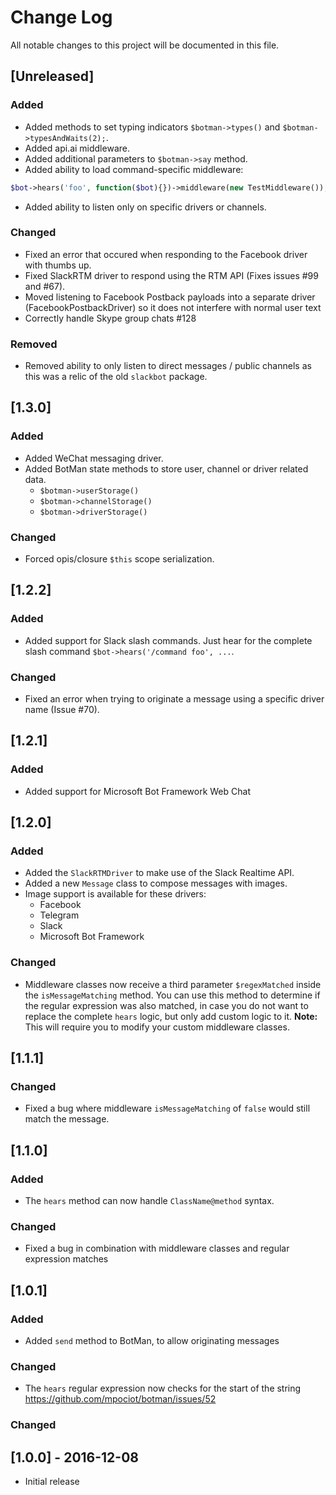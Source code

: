 # Change Log
All notable changes to this project will be documented in this file.

## [Unreleased]
### Added
- Added methods to set typing indicators `$botman->types()` and `$botman->typesAndWaits(2);`.
- Added api.ai middleware.
- Added additional parameters to `$botman->say` method.
- Added ability to load command-specific middleware: 
```php
$bot->hears('foo', function($bot){})->middleware(new TestMiddleware());
```
- Added ability to listen only on specific drivers or channels.

### Changed
- Fixed an error that occured when responding to the Facebook driver with thumbs up.
- Fixed SlackRTM driver to respond using the RTM API (Fixes issues #99 and #67).
- Moved listening to Facebook Postback payloads into a separate driver (FacebookPostbackDriver) so it does not interfere with normal user text
- Correctly handle Skype group chats #128

### Removed
- Removed ability to only listen to direct messages / public channels as this was a relic of the old `slackbot` package.

## [1.3.0]
### Added
- Added WeChat messaging driver.
- Added BotMan state methods to store user, channel or driver related data.
    - `$botman->userStorage()`
    - `$botman->channelStorage()`
    - `$botman->driverStorage()`
    
### Changed
- Forced opis/closure `$this` scope serialization.

## [1.2.2]
### Added
- Added support for Slack slash commands. Just hear for the complete slash command `$bot->hears('/command foo', ...`.

### Changed
- Fixed an error when trying to originate a message using a specific driver name (Issue #70).

## [1.2.1]
### Added
- Added support for Microsoft Bot Framework Web Chat

## [1.2.0]
### Added
- Added the `SlackRTMDriver` to make use of the Slack Realtime API.
- Added a new `Message` class to compose messages with images.
- Image support is available for these drivers:
    - Facebook
    - Telegram
    - Slack
    - Microsoft Bot Framework

### Changed
- Middleware classes now receive a third parameter `$regexMatched` inside the `isMessageMatching` method. You can use
this method to determine if the regular expression was also matched, in case you do not want to replace the complete
`hears` logic, but only add custom logic to it. **Note:** This will require you to modify your custom middleware classes.

## [1.1.1]
### Changed
- Fixed a bug where middleware `isMessageMatching` of `false` would still match the message.

## [1.1.0]
### Added
- The `hears` method can now handle `ClassName@method` syntax.

### Changed
- Fixed a bug in combination with middleware classes and regular expression matches

## [1.0.1]
### Added
- Added `send` method to BotMan, to allow originating messages

### Changed
- The `hears` regular expression now checks for the start of the string https://github.com/mpociot/botman/issues/52

### Changed

## [1.0.0] - 2016-12-08
- Initial release
